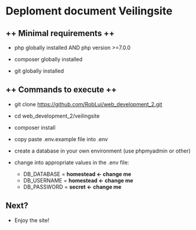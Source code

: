 # Deploment document Veilingsite

## ++ Minimal requirements ++

- php globally installed AND php version >=7.0.0

- composer globally installed

- git globally installed


## ++ Commands to execute ++

- git clone https://github.com/RobLui/web_development_2.git

- cd web_development_2/veilingsite

- composer install

- copy paste .env.example file into .env

- create a database in your own environment (use phpmyadmin or other)

- change into appropriate values in the .env file:
	- DB_DATABASE = **homestead <- change me**
	- DB_USERNAME = **homestead <- change me**
	- DB_PASSWORD = **secret <- change me**

## Next?

- Enjoy the site!

